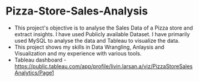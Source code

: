 # Pizza-Store-Sales-Analysis
  * This project's objective is to analyse the Sales Data of a Pizza store and extract insights. I have used Publicly available Dataset. I have primarily used MySQL to analyse the data and Tableau to visualize the data.  
  * This project shows my skills in Data Wrangling, Anlaysis and Visualization and my experience with various tools.
  * Tableau dashboard - https://public.tableau.com/app/profile/livin.larsan.a/viz/PizzaStoreSalesAnalytics/Page1
